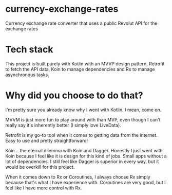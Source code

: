 # currency-exchange-rates

Currency exchange rate converter that uses a public Revolut API for the exchange rates

# Tech stack

This project is built purely with Kotlin with an MVVP design pattern, Retrofit to fetch the API data, Koin to manage dependencies and Rx to manage asynchronous tasks.

# Why did you choose to do that?
I'm pretty sure you already know why I went with Kotlin. I mean, come on.

MVVM is just more fun to play around with than MVP, even though I can't really say it's inherently better (I simply love LiveData).

Retrofit is my go-to tool when it comes to getting data from the internet. Easy to use and pretty straightforward!

Koin... the eternal dilemma with Koin and Dagger. Honestly I just went with Koin because I feel like it is design for this kind of jobs. Small apps without a lot of dependencies. I still feel like Dagger is superior in every way, but it would be overkill for this project.

When it comes down to Rx or Coroutines, I always choose Rx simply because that's what I have experience with. Coroutines are very good, but I feel like I have more control with Rx.

